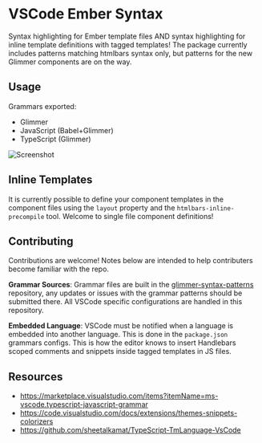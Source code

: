 # VSCode Ember Syntax
Syntax highlighting for Ember template files AND syntax highlighting for inline
template definitions with tagged templates! The package currently includes patterns
matching htmlbars syntax only, but patterns for the new Glimmer components are on
the way.

## Usage
Grammars exported:
- Glimmer
- JavaScript (Babel+Glimmer)
- TypeScript (Glimmer)

![Screenshot](https://raw.githubusercontent.com/healthsparq/vscode-ember-syntax/master/Example.png)

## Inline Templates
It is currently possible to define your component templates in the component files
using the `layout` property and the `htmlbars-inline-precompile` tool. Welcome to
single file component definitions!

## Contributing
Contributions are welcome! Notes below are intended to help contributers become
familiar with the repo.

**Grammar Sources**: Grammar files are built in the
[glimmer-syntax-patterns](https://github.com/healthsparq/glimmer-syntax-patterns)
repository, any updates or issues with the grammar patterns should be submitted
there. All VSCode specific configurations are handled in this repository.

**Embedded Language**: VSCode must be notified when a language is embedded into
another language. This is done in the `package.json` grammars configs. This is how
the editor knows to insert Handlebars scoped comments and snippets inside tagged
templates in JS files.

## Resources
- https://marketplace.visualstudio.com/items?itemName=ms-vscode.typescript-javascript-grammar
- https://code.visualstudio.com/docs/extensions/themes-snippets-colorizers
- https://github.com/sheetalkamat/TypeScript-TmLanguage-VsCode

